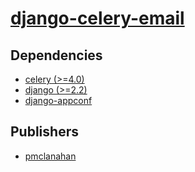 # [django-celery-email](https://pypi.org/project/django-celery-email)

## Dependencies
- [celery (>=4.0)](packages/c/celery.md)
- [django (>=2.2)](packages/d/django.md)
- [django-appconf](packages/d/django-appconf.md)



## Publishers
- [pmclanahan](https://pypi.org/user/pmclanahan)

